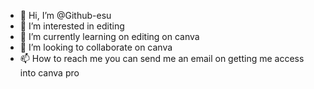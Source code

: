 - 👋 Hi, I’m @Github-esu
- 👀 I’m interested in editing
- 🌱 I’m currently learning on editing on canva
- 💞️ I’m looking to collaborate on canva
- 📫 How to reach me you can send me an email on getting me access into canva pro

<!---
Github-esu/Github-esu is a ✨ special ✨ repository because its `README.md` (this file) appears on your GitHub profile.
You can click the Preview link to take a look at your changes.
--->
